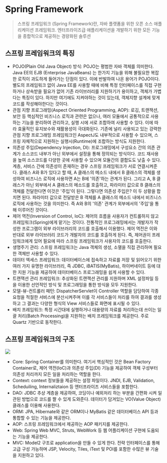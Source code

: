 # Spring Framework
> 스프링 프레임워크 (Spring Framework)란, 자바 플랫폼을 위한 오픈 소스 애플리케이션 프레임워크. 엔터프라이즈급 애플리케이션을 개발하기 위한 모든 기능을 종합적으로 제공하는 경량화된 솔루션

## 스프링 프레임워크의 특징
- POJO(Plain Old Java Object) 방식: POJO는 평범한 자바 객체를 의미한다. Java EE의 EJB (Enterprise JavaBeans) 는 한가지 기능을 위해 불필요한 복잡한 로직이 과도하게 들어가는 단점이 있다. 이에 반발하여 나온 용어가 POJO이다. 별도의 프레임워크 없이 Java EE를 사용할 때에 비해 특정 인터페이스를 직접 구현하거나 상속받을 필요가 없어 기존 라이브러리를 지원하기가 용이하고, 객체가 가볍다는 특징이 있다. 하지만 여기에도 지켜야하는 것이 있는데, 객체지향 설계에 맞게 코드를 작성해야한다는 것이다.
- 관점 지향 프로그래밍(Aspect Oriented Programming, AOP): 로깅, 트랜잭션, 보안 등 핵심적인 비즈니스 로직과 관련은 없으나, 여러 모듈에서 공통적으로 사용하는 기능을 분리하여 관리하고, 실행 시에 서로 조합하여 사용할 수 있다. 이에 따라 효율적인 유지보수와 재활용성이 극대화된다. 기존에 널리 사용되고 있는 강력한 관점 지향 프로그래밍 프레임워크인 AspectJ도 내부적으로 사용할 수 있으며, 스프링 자체적으로 지원하는 실행시(Runtime)에 조합하는 방식도 지원한다.
- 의존성 주입(Dependency Injection, DI): 프로그래밍에서 구성요소 간의 의존 관계가 소스코드 내부가 아닌 외부에서 설정을 통해 정의되는 방식이다. 코드 재사용을 높여 소스코드를 다양한 곳에 사용할 수 있으며 모듈간의 결합도도 낮출 수 있다. 계층, 서비스 간에 의존성이 존재하는 경우 스프링 프레임워크가 서로 연결시켜준다. 클래스 A와 B가 있다고 할 때, A 클래스의 메소드 내에서 B 클래스의 객체를 생성하여 비즈니스 로직에 사용하면 A는 B에 '의존'하는 관계가 된다. 그리고 A, B 클래스가 아닌 외부에서 A 클래스의 메소드를 호출하고, 파라미터 값으로 B 클래스의 객체를 전달한다면 이것은 '주입'이 된다. 그렇다면 의존성 주입은? 이 두 상황을 합치면 된다. 파라미터 값으로 전달받은 B 객체를 A 클래스의 메소드 내에서 비즈니스 로직에 사용하는 것을 의미한다. 즉 A와 B의 '의존' 관계가 외부에서의 '주입'을 통해 이루어진 것이다.
- 제어 역전(Inversion of Control, IoC): 제어의 흐름을 사용자가 컨트롤하지 않고 프레임워크(Spring)에게 맡기는 것이다. 전통적인 프로그래밍에서는 개발자가 작성한 프로그램이 외부 라이브러리의 코드를 호출해서 이용했다. 제어 역전은 이와 반대로 외부 라이브러리 코드가 개발자의 코드를 호출하게 된다. 즉, 제어권이 프레임워크에게 있어 필요에 따라 스프링 프레임워크가 사용자의 코드를 호출한다.
- 생명주기 관리: 스프링 프레임워크는 Java 객체의 생성, 소멸을 직접 관리하며 필요한 객체만 사용할 수 있다.
- 데이터 엑세스 프레임워크: 데이터베이스에 접속하고 자료를 저장 및 읽어오기 위한 여러 가지 유명한 라이브러리, 즉 JDBC, iBATIS(MyBatis), 하이버네이트 등에 대한 지원 기능을 제공하여 데이터베이스 프로그래밍을 쉽게 사용할 수 있다.
- 트랜잭션 관리 프레임워크: 추상화된 트랜잭션 관리를 지원하며 XML 설정파일 등을 이용한 선언적인 방식 및 프로그래밍을 통한 방식을 모두 지원한다.
- 모델-뷰-컨트롤러 패턴: DispatcherServlet이 Controller 역할을 담당하여 각종 요청을 적절한 서비스에 분산시켜주며 이를 각 서비스들이 처리를 하여 결과를 생성하고 그 결과는 다양한 형식의 View 서비스들로 화면에 표시될 수 있다.
- 배치 프레임워크: 특정 시간대에 실행하거나 대용량의 자료를 처리하는데 쓰이는 일괄 처리(Batch Processing)을 지원하는 배치 프레임워크를 제공한다. 주로 Quartz 기반으로 동작한다.

## 스프링 프레임워크의 구조 

<img src="https://user-images.githubusercontent.com/45252618/196095446-1ee506df-8305-4fc2-acc2-4a36f81e79f6.png">

- Core: Spring Container를 의미한다. 여기서 핵심적인 것은 Bean Factory Container로, 제어 역전(IoC)과 의존성 주입(DI) 기능을 제공하여 객체 구성부터 의존성 처리까지 모든 일을 처리하는 역할을 한다.
- Context: context 정보들을 제공하는 설정 파일이다. JNDI, EJB, Validation, Scheduiling, Internaliztaion 등 엔터프라이즈 서비스들을 포함한다.
- DAO: JDBC 추상 계층을 제공하여, 코딩이나 예외처리 하는 부분을 간편화 시켜 일관된 방법으로 코드를 짤 수 있게 도와준다. 데이터가 담겨있는 VO(Value Object) 클래스를 이용해 사용한다.
- ORM: JPA, Hibernate와 같은 ORM이나 MyBatis 같은 데이터베이스 API 등과 통합할 수 있는 기능을 제공한다.
- AOP: 스프링 프레임워크에서 제공하는 AOP 패키지를 제공한다.
- Web: Spring Web MVC, Struts, WebWork 등 웹 어플리케이션 구현에 도움되는 기능을 제공한다.
- MVC: Model2 구조로 application을 만들 수 있게 한다. 전략 인터페이스를 통해 고급 구성 가능하며 JSP, Velocity, Tiles, iText 및 POI를 포함한 수많은 뷰 기술을 지원하고 있다.